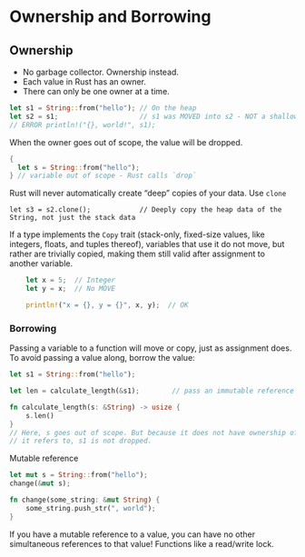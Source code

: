 # Ownership and Borrowing

## Ownership

- No garbage collector. Ownership instead.
- Each value in Rust has an owner.
- There can only be one owner at a time.

```rust
let s1 = String::from("hello"); // On the heap
let s2 = s1;                    // s1 was MOVED into s2 - NOT a shallow copy - Rust invalidates s1
// ERROR println!("{}, world!", s1);
```

When the owner goes out of scope, the value will be dropped.

```rust
{
  let s = String::from("hello");  
} // variable out of scope - Rust calls `drop` 
```

Rust will never automatically create “deep” copies of your data. Use `clone`

```rust,ignore
let s3 = s2.clone();            // Deeply copy the heap data of the String, not just the stack data
```

If a type implements the `Copy` trait (stack-only, fixed-size values, like integers, floats, and tuples thereof), variables that use it do not move, but rather are trivially copied, making them still valid after assignment to another variable.

```rust
    let x = 5;  // Integer
    let y = x;  // No MOVE

    println!("x = {}, y = {}", x, y);  // OK
```


### Borrowing

Passing a variable to a function will move or copy, just as assignment does. 
To avoid passing a value along, borrow the value: 

```rust
let s1 = String::from("hello");

let len = calculate_length(&s1);        // pass an immutable reference to s1

fn calculate_length(s: &String) -> usize {
    s.len()
}
// Here, s goes out of scope. But because it does not have ownership of what
// it refers to, s1 is not dropped.
```


Mutable reference 

```rust
let mut s = String::from("hello");
change(&mut s);

fn change(some_string: &mut String) {
    some_string.push_str(", world");
}
```

If you have a mutable reference to a value, you can have no other simultaneous references to that value! Functions like a read/write lock.
